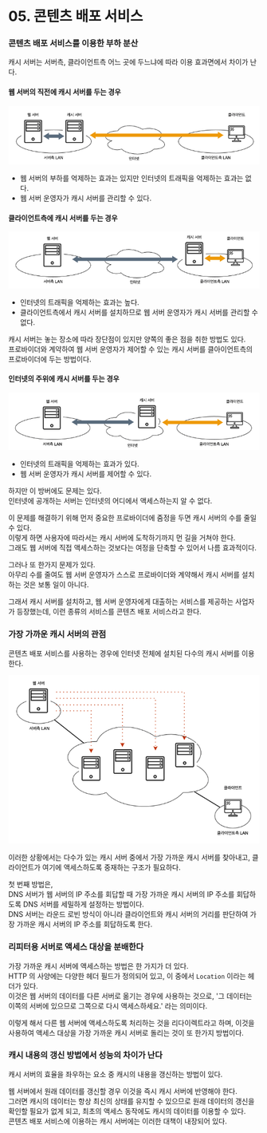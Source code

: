 # 05. 콘텐츠 배포 서비스 

### 콘텐츠 배포 서비스를 이용한 부하 분산

캐시 서버는 서버측, 클라이언트측 어느 곳에 두느냐에 따라 이용 효과면에서 차이가 난다.

#### 웹 서버의 직전에 캐시 서버를 두는 경우

![웹 서버의 직전에 캐시 서버를 두는 경우](images/IMG_05_05_01.png)

- 웹 서버의 부하를 억제하는 효과는 있지만 인터넷의 트래픽을 억제하는 효과는 없다.  
- 웹 서버 운영자가 캐시 서버를 관리할 수 있다.

#### 클라이언트측에 캐시 서버를 두는 경우

![클라이언트측에 캐시 서버를 두는 경우](images/IMG_05_05_02.png)

- 인터넷의 트래픽을 억제하는 효과는 높다.
- 클라이언트측에서 캐시 서버를 설치하므로 웹 서버 운영자가 캐시 서버를 관리할 수 없다.

캐시 서버는 놓는 장소에 따라 장단점이 있지만 양쪽의 좋은 점을 취한 방법도 있다.  
프로바이더와 계약하여 웹 서버 운영자가 제어할 수 있는 캐시 서버를 클아이언트측의 프로바이더에 두는 방법이다.

#### 인터넷의 주위에 캐시 서버를 두는 경우

![인터넷의 주위에 캐시 서버를 두는 경우](images/IMG_05_05_03.png)

- 인터넷의 트래픽을 억제하는 효과가 있다.
- 웹 서버 운영자가 캐시 서버를 제어할 수 있다.

하지만 이 방버에도 문제는 있다.  
인터넷에 공개하는 서버는 인터넷의 어디에서 액세스하는지 알 수 없다.  

이 문제를 해결하기 위해 먼저 중요한 프로바이더에 줌정을 두면 캐시 서버의 수를 줄일 수 있다.  
이렇게 하면 사용자에 따라서는 캐시 서버에 도착하기까지 먼 길을 거쳐야 한다.  
그래도 웹 서버에 직접 액세스하는 것보다는 여정을 단축할 수 있어서 나름 효과적이다.

그러나 또 한가지 문제가 있다.  
아무리 수를 줄여도 웹 서버 운영자가 스스로 프로바이더와 계약해서 캐시 서버를 설치하는 것은 보통 일이 아니다.

그래서 캐시 서버를 설치하고, 웹 서버 운영자에게 대출하는 서비스를 제공하는 사업자가 등장했는데, 이런 종류의 서비스를 콘텐츠 배포 서비스라고 한다.

### 가장 가까운 캐시 서버의 관점

콘텐츠 배포 서비스를 사용하는 경우에 인터넷 전체에 설치된 다수의 캐시 서버를 이용한다.  

![인터넷 전체에 캐시 서버를 설치하는 경우](images/IMG_05_05_04.png)

이러한 상황에서는 다수가 있는 캐시 서버 중에서 가장 가까운 캐시 서버를 찾아내고, 클라이언트가 여기에 액세스하도록 중재하는 구조가 필요하다.

첫 번째 방법은,  
DNS 서버가 웹 서버의 IP 주소를 회답할 때 가장 가까운 캐시 서버의 IP 주소를 회답하도록 DNS 서버를 세밀하게 설정하는 방법이다.  
DNS 서버는 라운드 로빈 방식이 아니라 클라이언트와 캐시 서버의 거리를 판단하여 가장 가까운 캐시 서버의 IP 주소를 회답하도록 한다.

### 리피터용 서버로 액세스 대상을 분배한다

가장 가까운 캐시 서버에 액세스하는 방법은 한 가지가 더 있다.  
HTTP 의 사양에는 다양한 헤더 필드가 정의되어 있고, 이 중에서 `Location` 이라는 헤더가 있다.  
이것은 웹 서버의 데이터를 다른 서버로 옮기는 경우에 사용하는 것으로, '그 데이터는 이쪽의 서버에 있으므로 그쪽으로 다시 액세스하세요.' 라는 의미이다.

이렇게 해서 다른 웹 서버에 액세스하도록 처리하는 것을 리다이렉트라고 하며, 이것을 사용하여 액세스 대상을 가장 가까운 캐시 서버로 돌리는 것이 또 한가지 방법이다.

### 캐시 내용의 갱신 방법에서 성능의 차이가 난다

캐시 서버의 효율을 좌우하는 요소 중 캐시의 내용을 갱신하는 방법이 있다.

웹 서버에서 원래 데이터를 갱신할 경우 이것을 즉시 캐시 서버에 반영해야 한다.  
그러면 캐시의 데이터는 항상 최신의 상태를 유지할 수 있으므로 원래 데이터의 갱신을 확인할 필요가 없게 되고, 최초의 액세스 동작에도 캐시의 데이터를 이용할 수 있다.  
콘텐츠 배포 서비스에 이용하는 캐시 서버에는 이러한 대책이 내장되어 있다.